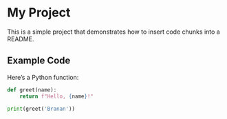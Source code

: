 # My Project

This is a simple project that demonstrates how to insert code chunks into a README.

## Example Code

Here’s a Python function:

```python
def greet(name):
    return f"Hello, {name}!"

print(greet('Branan'))
